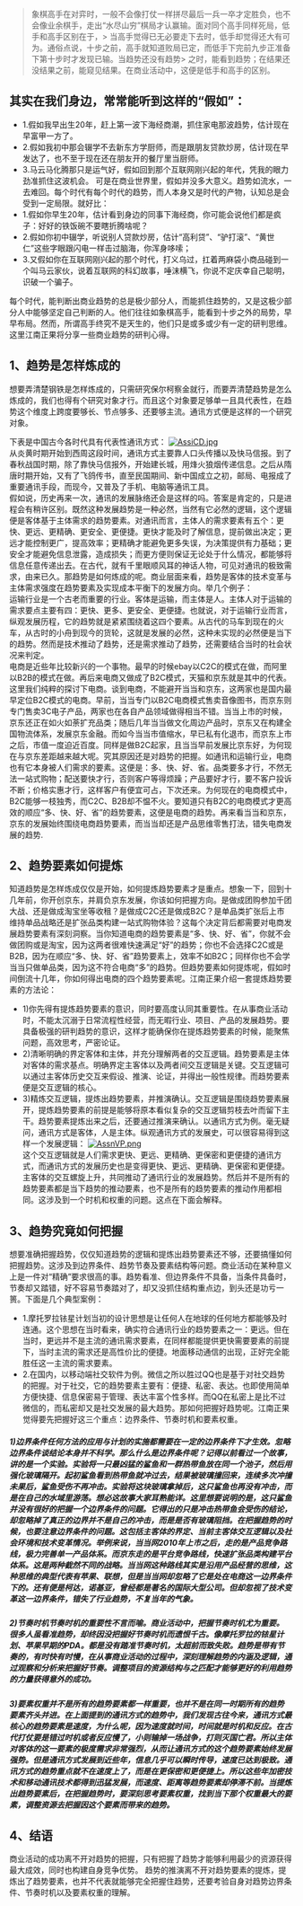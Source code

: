 > 象棋高手在对弈时，一般不会像打仗一样拼尽最后一兵一卒才定胜负，也不会像业余棋手，走出“水尽山穷”棋局才认赢输。面对同个高手同样死局，低手和高手区别在于，> 当高手觉得已无必要走下去时，低手却觉得还大有可为。通俗点说，十步之前，高手就知道败局已定，而低手下完前九步正准备下第十步时才发现已输。当趋势还没有趋势> 之时，能看到趋势；在结果还没结果之前，能窥见结果。在商业活动中，这便是低手和高手的区别。

## 其实在我们身边，常常能听到这样的“假如”：
- 1.假如我早出生20年，赶上第一波下海经商潮，抓住家电那波趋势，估计现在早富甲一方了。
- 2.假如我初中那会辍学不去新东方学厨师，而是跟朋友贷款炒房，估计现在早发达了，也不至于现在还在朋友开的餐厅里当厨师。
- 3.马云马化腾那只是运气好，假如回到那个互联网刚兴起的年代，凭我的眼力劲准抓住这波机会。
可是在商业世界里，假如并没多大意义。趋势如流水，一去难回。每个时代有每个时代的趋势，而人本身又是时代的产物，认知总是会受到一定局限。就好比：
- 1.假如你早生20年，估计看到身边的同事下海经商，你可能会说他们都是疯子：好好的铁饭碗不要瞎折腾啥呢？
- 2.假如你初中辍学，听说别人贷款炒房，估计“高利贷”、“驴打滚”、“黄世仁”这些字眼跟闪电一样击过脑海，你浑身哆嗦；
- 3.又假如你在互联网刚兴起的那个时代，打义乌过，扛着两麻袋小商品碰到一个叫马云家伙，说着互联网的科幻故事，唾沫横飞，你说不定庆幸自己聪明，识破一个骗子。

每个时代，能判断出商业趋势的总是极少部分人，而能抓住趋势的，又是这极少部分人中能够坚定自己判断的人。他们往往如象棋高手，能看到十步之外的局势，早早布局。然而，所谓高手终究不是天生的，他们只是或多或少有一定的研判思维。这里江南正果将分享一些商业趋势的研判心得。

## 1、趋势是怎样炼成的
想要弄清楚钢铁是怎样炼成的，只需研究保尔柯察金就行，而要弄清楚趋势是怎么炼成的，我们也得有个研究对象才行。而且这个对象要足够单一且具代表性，在趋势这个维度上跨度要够长、节点够多、还要够主流。通讯方式便是这样的一个研究对象。

下表是中国古今各时代具有代表性通讯方式：
[![AssiCD.jpg](https://s2.ax1x.com/2019/04/01/AssiCD.jpg)](https://imgchr.com/i/AssiCD) <br/>
从炎黄时期开始到西周这段时间，通讯方式主要靠人口头传播以及快马信报。到了春秋战国时期，除了靠快马信报外，开始建长城，用烽火狼烟传递信息。之后从隋唐时期开始，又有了飞鸽传书，直至民国期间、新中国成立之初，邮局、电报成了重要通讯手段，而现今，又普及了手机、电脑等通讯工具。 <br/>
假如说，历史再来一次，通讯的发展脉络还会是这样的吗。答案是肯定的，只是进程会有稍许区别。既然这种发展趋势是一种必然，当然有它必然的逻辑，这个逻辑便是客体基于主体需求的趋势要素。对通讯而言，主体人的需求要素有五个：更快、更远、更精确、更安全、更便捷。更快才能及时了解信息，提前做出决定；更远才能控制更广，提高效率；更精确才能避免更多失误，为决策提供有力基础；更安全才能避免信息泄露，造成损失；而更方便则保证无论处于什么情况，都能够将信息任意传递出去。在古代，就有千里眼顺风耳的神话人物，可见对通讯的极致需求，由来已久。那趋势是如何炼成的呢。商业层面来看，趋势是客体的技术变革与主体需求强度在趋势要素及实现成本平衡下的发展方向。举几个例子： <br/>
运输行业是一个古老而重要的行业。客体是运输，而主体是人。主体人对于运输的需求要点主要有四：更快、更多、更安全、更便捷。也就说，对于运输行业而言，纵观发展历程，它的趋势就是紧紧围绕着这四个要素。从古代的马车到现在的火车，从古时的小舟到现今的货轮，这就是发展的必然，这种未实现的必然便是当下的趋势。然而是技术推动了趋势，还是需求推动了趋势，还需要结合当时的社会状况来判定。 <br/>
电商是近些年比较新兴的一个事物。最早的时候ebay以C2C的模式在做，而阿里以B2B的模式在做。再后来电商又做成了B2C模式，天猫和京东就是其中的代表。这里我们纯粹的探讨下电商。谈到电商，不能避开当当和京东，这两家也是国内最早定位B2C模式的电商。早前，当当专门以B2C电商模式售卖音像图书，而京东则专门售卖3C电子产品，两家也在各自产品领域做得相当不错。当当上市的时候，京东还正在如火如荼扩充品类；随后几年当当做文化周边产品时，京东又在构建全国物流体系，发展京东金融。而如今当当市值缩水，早已私有化退市，而京东上市之后，市值一度迫近百度。同样是做B2C起家，且当当早前发展比京东好，为何现在与京东差距越来越大呢。究其原因还是对趋势的把握。如通讯和运输行业，电商也有它本身被人们需求的要素。这便是：多、快、好、省。品类要多才行，不然无法一站式购物；配送要快才行，否则客户等得烦躁；产品要好才行，要不客户投诉不断；价格实惠才行，这样客户有便宜可占，下次还来。为何现在的电商模式中，B2C能够一枝独秀，而C2C、B2B却不愠不火。要知道只有B2C的电商模式才更高效的顺应“多、快、好、省”的趋势要素，这便是电商的趋势。再来看当当和京东，京东的发展始终围绕电商趋势要素，而当当却还是产品思维零售打法，错失电商发展的趋势.

## 2、趋势要素如何提炼
知道趋势是怎样炼成仅仅是开始，如何提炼趋势要素才是重点。想象一下，回到十几年前，你开创京东，并肩负京东发展，你该如何把握方向。是做成团购参加千团大战、还是做成淘宝坐等收租？是做成C2C还是做成B2C？是单品类扩张后上市维持单品战略还是扩张品类构建一站式购物体验？这每个决定背后都需要对电商发展趋势要素有深刻洞察。当你知道电商的趋势要素是“多、快、好、省”，你就不会做团购或是淘宝，因为这两者很难快速满足“好”的趋势；你也不会选择C2C或是B2B，因为在顺应“多、快、好、省”趋势要素上，效率不如B2C；同样你也不会学当当只做单品类，因为这不符合电商“多”的趋势。但趋势要素如何提炼呢，假如时间倒流十几年，你如何得出电商的四个趋势要素呢。江南正果介绍一套提炼趋势要素的方法论：
- 1)你先得有提炼趋势要素的意识，同时要高度认同其重要性。在从事商业活动时，不能太沉溺于日常流程性经营，而无暇行业、项目、产品的发展趋势。要具备极强的研判趋势的意识，这样才能确保你在提炼趋势要素的时候，能聚焦问题，高效思考，严密论证。
- 2)清晰明确的界定客体和主体，并充分理解两者的交互逻辑。趋势要素是主体对客体的需求基点。明确界定主客体以及两者间交互逻辑是关键。交互逻辑可以通过主客体历史交互来假设、推演、论证，并得出一般性规律。而趋势要素便是交互逻辑的核心。
- 3)精炼交互逻辑，提炼出趋势要素，并推演确认。交互逻辑是围绕趋势要素展开，提炼趋势要素的前提是能够将原本看似复杂的交互逻辑剪枝去叶而留下主 干。趋势要素提炼出来之后，还要通过推演来确认。以通讯方式为例。毫无疑问，通讯方式是客体，人是主体。纵观通讯方式的发展史，可以很容易得到这样一个发展逻辑：
[![AssnVP.png](https://s2.ax1x.com/2019/04/01/AssnVP.png)](https://imgchr.com/i/AssnVP) <br/>
这个交互逻辑就是人们需求更快、更远、更精确、更保密和更便捷的通讯方式，而通讯方式的发展历史也是变得更快、更远、更精确、更保密和更便捷。主客体的交互螺旋上升，共同推动了通讯行业的发展趋势。然后并不是所有的趋势要素都是当下趋势的推动要素，也不是所有的趋势要素的推动作用都相同。这涉及到一个时机和权重的问题。这点在下面会解释。

## 3、趋势究竟如何把握
想要准确把握趋势，仅仅知道趋势的逻辑和提炼出趋势要素还不够，还要搞懂如何把握趋势。这涉及到边界条件、趋势节奏及要素结构等问题。商业活动在某种意义上是一件对“精确”要求很高的事。趋势看准、但边界条件不具备，当条件具备时，节奏却又踏错，好不容易节奏踏对了，却又没抓住结构重点边，到头还是功亏一篑。下面是几个典型案例：
- 1.摩托罗拉铱星计划当初的设计思想是让任何人在地球的任何地方都能够及时连通。这个思想在当时看来，确实符合通讯行业的趋势要素之一：更远。但在当时，更远并不是主流的通讯需求要素，在同样都能提供更快需要要素的前提下，当时主流的需求还是高性价比的便捷。地面移动通信的出现，正好完全能胜任这一主流的需求要素。
- 2.在国内，以移动端社交软件为例。微信之所以胜过QQ也是基于对社交趋势的把握。对于社交，它的趋势要素主要有：便捷、私密、表达。也即使用简单方便快捷、信息保密易于管理、表达丰富个性多样。而QQ在私密上是比不过微信的，而私密却又是社交发展的最大趋势。那如何把握好趋势呢。江南正果觉得要先把握好这三个重点：边界条件、节奏时机和要素权重。

##### 1)边界条件任何方法的应用与计划的实施都需要在一定的边界条件下才生效。忽略边界条件谈结论本身并不科学。那么什么是边界条件呢？记得以前看过一个故事，讲的是一个实验。实验将一只最凶猛的鲨鱼和一群热带鱼放在同一个池子，然后用强化玻璃隔开。起初鲨鱼看到热带鱼就冲过去，结果被玻璃撞回来，连续多次冲撞未果后，鲨鱼受伤不再冲击。实验将这块玻璃拿掉后，这只鲨鱼也再没有冲击，而是在自己的水域里游荡。想必这故事大家耳熟能详。这里想要说明的是，这只鲨鱼并没有很好的把握一个边界条件的问题。它得出的只是冲击热带鱼会受伤的结论，却忽略掉了真正的边界并不是自己的冲击，而是是否有玻璃阻挡。在把握趋势的时候，也要注意边界条件的问题。这包括主客体的界定、当前主客体交互逻辑以及社会环境和技术变革情况。举例来说，当当网2010年上市之后，走的是产品竞争路线，极力完善单一产品体系。而京东走的是平台竞争路线，快速扩张品类构建平台体系。这是两种截然不同的战略。当当网这种路线其实是沿用产品经营的思维，这种思维的典型代表有苹果、联想，但是当当网却忽略了它是处在电商这一边界条件下的。还有便是柯达，诺基亚，曾经都是著名的国际大型公司。但却忽视了技术变革这一边界条件，错失了行业趋势，不复当年的气象。
##### 2)节奏时机节奏时机的重要性不言而喻。商业活动中，把握节奏时机尤为重要。很多人虽看准趋势，却终因没把握好节奏时机而遗恨千古。像摩托罗拉的铱星计划、苹果早期的PDA。都是没有踏准节奏时机，太超前而致失败。趋势是带有节奏的，有时快有时慢，在从事商业活动的过程中，深刻理解趋势的内涵及逻辑，通过观察和分析来把握好节奏。调整项目的资源结构与之匹配才能够更好的利用趋势的力量获得意外的成功。
##### 3)要素权重并不是所有的趋势要素都一样重要，也并不是在同一时期所有的趋势要素齐头并进。在上面提到的通讯方式的趋势中，我们发现古往今来，通讯方式最核心的趋势要素是速度，为什么呢，因为速度就时间，时间就是时机和反应。在古代打仗要是错过时机或者反应慢了，小则输掉一场战争，打则灭国亡君。所以主体对客体的这一要素的极度需求非常强烈，从而让通讯方式的这个趋势要素始终发展强势。但是通讯方式发展到近些年，信息几乎可以瞬时传导，速度已达到极致。通讯方式的趋势重点就不在速度上了，而是在更保密和更便捷上。所以这些年加密技术和移动通讯技术都得到迅猛发展，而速度、距离等趋势要素却停滞不前。当提炼出趋势要素后，在把握趋势时，要深刻思考要素权重，找到当下那个权重最大的要素，调整资源去把握因这个要素而带来的趋势。

## 4、结语
商业活动的成功离不开对趋势的把握，只有把握了趋势才能够利用最少的资源获得最大成效，同时也构建自身竞争优势。
趋势的推演离不开对趋势要素的提炼，提炼出了趋势要素，也并不代表就能够完全把握住趋势，还要考验自身对趋势边界条件、节奏时机以及要素权重的理解。

